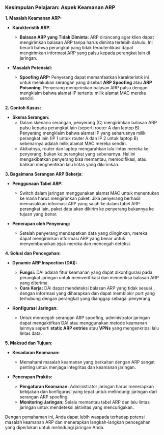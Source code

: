 ### **Kesimpulan Pelajaran: Aspek Keamanan ARP**

**1. Masalah Keamanan ARP:**

- **Karakteristik ARP:**
  - **Balasan ARP yang Tidak Diminta:** ARP dirancang agar klien dapat mengirimkan balasan ARP tanpa harus diminta terlebih dahulu. Ini berarti bahwa perangkat yang tidak terautentikasi dapat mengirimkan informasi ARP yang palsu kepada perangkat lain di jaringan.

- **Masalah Potensial:**
  - **Spoofing ARP:** Penyerang dapat memanfaatkan karakteristik ini untuk melakukan serangan yang disebut **ARP Spoofing** atau **ARP Poisoning**. Penyerang mengirimkan balasan ARP palsu dengan mengklaim bahwa alamat IP tertentu milik alamat MAC mereka sendiri. 

**2. Contoh Kasus:**

- **Skema Serangan:**
  - Dalam skenario serangan, penyerang (C) mengirimkan balasan ARP palsu kepada perangkat lain (seperti router A dan laptop B). Penyerang mengklaim bahwa alamat IP yang seharusnya milik perangkat lain (IP 1 untuk router A dan IP 2 untuk laptop B) sebenarnya adalah milik alamat MAC mereka sendiri.
  - Akibatnya, router dan laptop mengarahkan lalu lintas mereka ke penyerang, bukan ke perangkat yang sebenarnya. Hal ini mengakibatkan penyerang bisa memantau, memodifikasi, atau bahkan menghentikan lalu lintas yang dikirimkan.

**3. Bagaimana Serangan ARP Bekerja:**

- **Penggunaan Tabel ARP:**
  - Switch dalam jaringan menggunakan alamat MAC untuk menentukan ke mana harus mengirimkan paket. Jika penyerang berhasil memasukkan informasi ARP yang salah ke dalam tabel ARP perangkat lain, paket data akan dikirim ke penyerang bukannya ke tujuan yang benar.
  
- **Penerapan oleh Penyerang:**
  - Setelah penyerang mendapatkan data yang diinginkan, mereka dapat mengirimkan informasi ARP yang benar untuk menyembunyikan jejak mereka dan mencegah deteksi.

**4. Solusi dan Pencegahan:**

- **Dynamic ARP Inspection (DAI):**
  - **Fungsi:** DAI adalah fitur keamanan yang dapat dikonfigurasi pada perangkat jaringan untuk memverifikasi dan memeriksa balasan ARP yang diterima. 
  - **Cara Kerja:** DAI dapat mendeteksi balasan ARP yang tidak sesuai dengan informasi yang diharapkan dan dapat memblokir port yang terhubung dengan perangkat yang dianggap sebagai penyerang.
  
- **Konfigurasi Jaringan:**
  - Untuk mencegah serangan ARP spoofing, administrator jaringan dapat mengaktifkan DAI atau menggunakan metode keamanan lainnya seperti **static ARP entries** atau **VPNs** yang mengenkripsi lalu lintas data.

**5. Maksud dan Tujuan:**

- **Kesadaran Keamanan:**
  - Memahami masalah keamanan yang berkaitan dengan ARP sangat penting untuk menjaga integritas dan keamanan jaringan.
  
- **Penerapan Praktis:**
  - **Pengaturan Keamanan:** Administrator jaringan harus menerapkan kebijakan dan konfigurasi yang tepat untuk melindungi jaringan dari serangan ARP spoofing.
  - **Monitoring Jaringan:** Selalu memantau tabel ARP dan lalu lintas jaringan untuk mendeteksi aktivitas yang mencurigakan.

Dengan pemahaman ini, Anda dapat lebih waspada terhadap potensi masalah keamanan ARP dan menerapkan langkah-langkah pencegahan yang diperlukan untuk melindungi jaringan Anda.